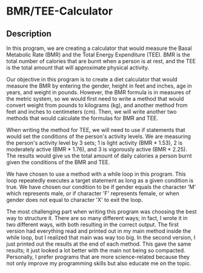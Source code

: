 # BMR/TEE-Calculator

## Description
In this program, we are creating a calculator that would measure the Basal Metabolic Rate (BMR) and the Total Energy Expenditure (TEE). BMR is the total number of calories that are burnt when a person is at rest, and the TEE is the total amount that will approximate physical activity. 

Our objective in this program is to create a diet calculator that would measure the BMR by entering the gender, height in feet and inches, age in years, and weight in pounds. However, the BMR formula is in measures of the metric system, so we would first need to write a method that would convert weight from pounds to kilograms (kg), and another method from feet and inches to centimeters (cm). Then, we will write another two methods that would calculate the formulas for BMR and TEE. 

When writing the method for TEE, we will need to use if statements that would set the conditions of the person's activity levels. We are measuring the person's activity level by 3 sets; 1 is light activity (BMR * 1.53), 2 is moderately active (BMR * 1.76), and 3 is vigorously active (BMR * 2.25). The results would give us the total amount of daily calories a person burnt given the conditions of the BMR and TEE.

We have chosen to use a method with a while loop in this program. This loop repeatedly executes a target statement as long as a given condition is true. We have chosen our condition to be if gender equals the character 'M' which represents male, or if character 'F' represents female, or when gender does not equal to character 'X' to exit the loop.

The most challenging part when writing this program was choosing the best way to structure it. There are so many different ways; in fact, I wrote it in two different ways, with both resulting in the correct output. The first version had everything read and printed out in my main method inside the while loop, but I realized that main was way too big. In the second version, I just printed out the results at the end of each method. This gave the same results; it just looked a lot better with the main not being so compacted. Personally, I prefer programs that are more science-related because they not only improve my programming skills but also educate me on the topic.

